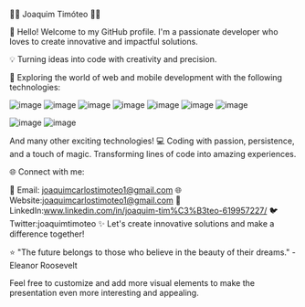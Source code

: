 👨‍💻 Joaquim Timóteo 👨‍💻

👋 Hello! Welcome to my GitHub profile. I'm a passionate developer who loves to create innovative and impactful solutions.

💡 Turning ideas into code with creativity and precision.

🚀 Exploring the world of web and mobile development with the following technologies:

![image](https://github.com/joaquimtimoteo/joaquimtimoteo/assets/109276363/db3cfd93-4981-4e9d-bc9f-7298a041311e)
![image](https://github.com/joaquimtimoteo/joaquimtimoteo/assets/109276363/b510a86a-70d0-4ece-ab10-fb25393eade7)
![image](https://github.com/joaquimtimoteo/joaquimtimoteo/assets/109276363/6c8f4fbd-e9aa-44cb-8940-327ad9d4a0d8)
![image](https://github.com/joaquimtimoteo/joaquimtimoteo/assets/109276363/36b50d11-9d5c-481e-b4dc-2bac180880e8)
![image](https://github.com/joaquimtimoteo/joaquimtimoteo/assets/109276363/3796a3c9-a2e2-4092-9aa6-9b1c16cc06f5)
![image](https://github.com/joaquimtimoteo/joaquimtimoteo/assets/109276363/b21f9c38-a6a5-4330-be60-f17265275dd2)
![image](https://github.com/joaquimtimoteo/joaquimtimoteo/assets/109276363/82916ec8-425e-44c9-9e22-ae0d995cedc7)

![image](https://github.com/joaquimtimoteo/joaquimtimoteo/assets/109276363/6bad99fb-e680-48ce-a44f-c425aadfbe7e)
![image](https://github.com/joaquimtimoteo/joaquimtimoteo/assets/109276363/10b6e05b-5fb4-4a80-a995-33a3ad120709)

And many other exciting technologies!
💻 Coding with passion, persistence, and a touch of magic. Transforming lines of code into amazing experiences.

🌐 Connect with me:

📧 Email: joaquimcarlostimoteo1@gmail.com
🌐 Website:joaquimcarlostimoteo1@gmail.com
🔗 LinkedIn:www.linkedin.com/in/joaquim-tim%C3%B3teo-619957227/
🐦 Twitter:joaquimtimoteo
✨ Let's create innovative solutions and make a difference together!

⭐️ "The future belongs to those who believe in the beauty of their dreams." - Eleanor Roosevelt

Feel free to customize and add more visual elements to make the presentation even more interesting and appealing.
